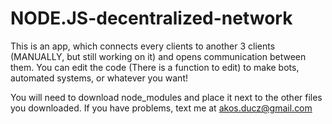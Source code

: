 # NODE.JS-decentralized-network
This is an app, which connects every clients to another 3 clients (MANUALLY, but still working on it) and opens communication between them. You can edit the code (There is a function to edit) to make bots, automated systems, or whatever you want!

You will need to download node_modules and place it next to the other files you downloaded.
If you have problems, text me at akos.ducz@gmail.com
